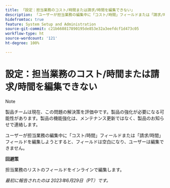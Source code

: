 ```yaml
---
title: 「設定：担当業務のコスト/時間または請求/時間を編集できない」
description: 「ユーザーが担当業務の編集中に「コスト/時間」フィールドまたは「請求/時間」フィールドを編集しようとすると、フィールドは空白になり、ユーザーは編集できません。」
hidefromtoc: true
feature: System Setup and Administration
source-git-commit: c21b660817890195de853e32a3eefdcf1d473c05
workflow-type: ht
source-wordcount: '121'
ht-degree: 100%

---
```



# 設定：担当業務のコスト/時間または請求/時間を編集できない



>[!NOTE]
>
>製品チームは現在、この問題の解決策を評価中です。製品の強化が必要になる可能性があります。製品の機能強化は、メンテナンス更新ではなく、製品のお知らせで連絡します。

ユーザーが担当業務の編集中に「コスト/時間」フィールドまたは「請求/時間」フィールドを編集しようとすると、フィールドは空白になり、ユーザーは編集できません。

**回避策**

担当業務のリストのフィールドをインラインで編集します。

_最初に報告されたのは 2023年6月29日（PT）です。_

